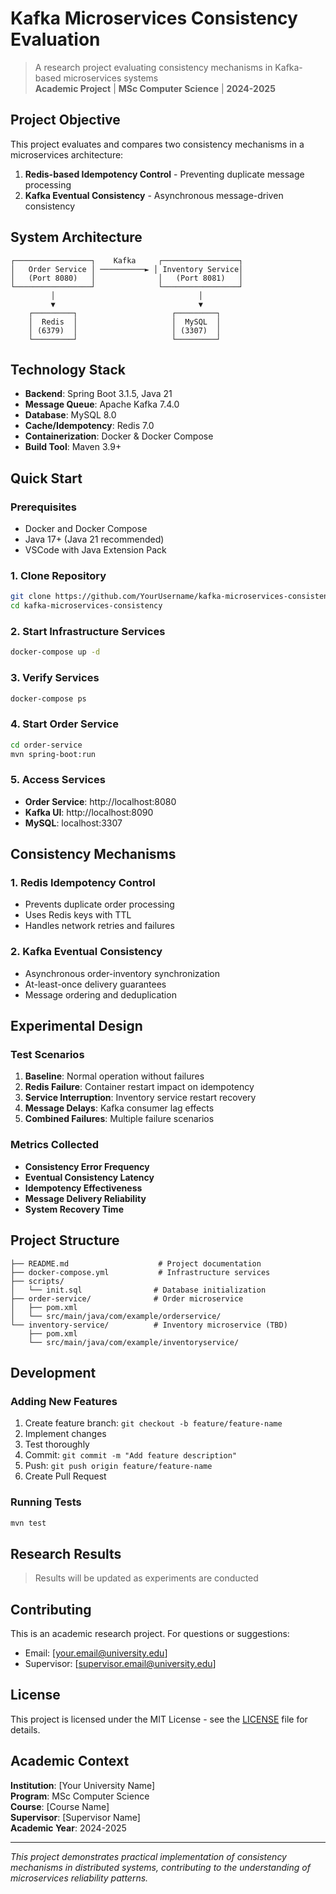 # Kafka Microservices Consistency Evaluation

> A research project evaluating consistency mechanisms in Kafka-based microservices systems  
> **Academic Project** | **MSc Computer Science** | **2024-2025**

## Project Objective

This project evaluates and compares two consistency mechanisms in a microservices architecture:
1. **Redis-based Idempotency Control** - Preventing duplicate message processing
2. **Kafka Eventual Consistency** - Asynchronous message-driven consistency

## System Architecture

```
┌─────────────────┐    Kafka     ┌─────────────────┐
│   Order Service │ ──────────► │ Inventory Service│
│   (Port 8080)   │              │   (Port 8081)   │
└─────────────────┘              └─────────────────┘
         │                                │
         ▼                                ▼
    ┌─────────┐                     ┌─────────┐
    │  Redis  │                     │  MySQL  │
    │ (6379)  │                     │ (3307)  │
    └─────────┘                     └─────────┘
```

## Technology Stack

- **Backend**: Spring Boot 3.1.5, Java 21
- **Message Queue**: Apache Kafka 7.4.0
- **Database**: MySQL 8.0
- **Cache/Idempotency**: Redis 7.0
- **Containerization**: Docker & Docker Compose
- **Build Tool**: Maven 3.9+

## Quick Start

### Prerequisites
- Docker and Docker Compose
- Java 17+ (Java 21 recommended)
- VSCode with Java Extension Pack

### 1. Clone Repository
```bash
git clone https://github.com/YourUsername/kafka-microservices-consistency.git
cd kafka-microservices-consistency
```

### 2. Start Infrastructure Services
```bash
docker-compose up -d
```

### 3. Verify Services
```bash
docker-compose ps
```

### 4. Start Order Service
```bash
cd order-service
mvn spring-boot:run
```

### 5. Access Services
- **Order Service**: http://localhost:8080
- **Kafka UI**: http://localhost:8090
- **MySQL**: localhost:3307

## Consistency Mechanisms

### 1. Redis Idempotency Control
- Prevents duplicate order processing
- Uses Redis keys with TTL
- Handles network retries and failures

### 2. Kafka Eventual Consistency
- Asynchronous order-inventory synchronization
- At-least-once delivery guarantees
- Message ordering and deduplication

## Experimental Design

### Test Scenarios
1. **Baseline**: Normal operation without failures
2. **Redis Failure**: Container restart impact on idempotency
3. **Service Interruption**: Inventory service restart recovery
4. **Message Delays**: Kafka consumer lag effects
5. **Combined Failures**: Multiple failure scenarios

### Metrics Collected
- **Consistency Error Frequency**
- **Eventual Consistency Latency**
- **Idempotency Effectiveness**
- **Message Delivery Reliability**
- **System Recovery Time**

## Project Structure

```
├── README.md                    # Project documentation
├── docker-compose.yml           # Infrastructure services
├── scripts/
│   └── init.sql                # Database initialization
├── order-service/              # Order microservice
│   ├── pom.xml
│   └── src/main/java/com/example/orderservice/
└── inventory-service/          # Inventory microservice (TBD)
    ├── pom.xml
    └── src/main/java/com/example/inventoryservice/
```

## Development

### Adding New Features
1. Create feature branch: `git checkout -b feature/feature-name`
2. Implement changes
3. Test thoroughly
4. Commit: `git commit -m "Add feature description"`
5. Push: `git push origin feature/feature-name`
6. Create Pull Request

### Running Tests
```bash
mvn test
```

## Research Results

> Results will be updated as experiments are conducted

## Contributing

This is an academic research project. For questions or suggestions:
- Email: [your.email@university.edu]
- Supervisor: [supervisor.email@university.edu]

## License

This project is licensed under the MIT License - see the [LICENSE](LICENSE) file for details.

## Academic Context

**Institution**: [Your University Name]  
**Program**: MSc Computer Science  
**Course**: [Course Name]  
**Supervisor**: [Supervisor Name]  
**Academic Year**: 2024-2025

---

*This project demonstrates practical implementation of consistency mechanisms in distributed systems, contributing to the understanding of microservices reliability patterns.*